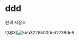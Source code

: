 # ddd
원격 저장소

!(내꺼)![5bb32285000ed2738de6](https://user-images.githubusercontent.com/102580765/162897590-0eaf7b12-8651-48f5-86fb-1202dcbd9910.jpg)
